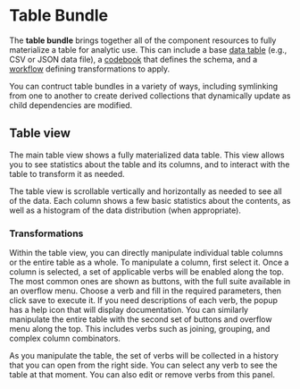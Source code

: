 # Table Bundle

The **table bundle** brings together all of the component resources to fully materialize a table for analytic use. This can include a base [data table](../datatable/index.md) (e.g., CSV or JSON data file), a [codebook](../codebook/index.md) that defines the schema, and a [workflow](../workflow/index.md) defining transformations to apply.

You can contruct table bundles in a variety of ways, including symlinking from one to another to create derived collections that dynamically update as child dependencies are modified.

## Table view

The main table view shows a fully materialized data table. This view allows you to see statistics about the table and its columns, and to interact with the table to transform it as needed.

The table view is scrollable vertically and horizontally as needed to see all of the data. Each column shows a few basic statistics about the contents, as well as a histogram of the data distribution (when appropriate).

### Transformations

Within the table view, you can directly manipulate individual table columns or the entire table as a whole. To manipulate a column, first select it. Once a column is selected, a set of applicable verbs will be enabled along the top. The most common ones are shown as buttons, with the full suite available in an overflow menu. Choose a verb and fill in the required parameters, then click save to execute it. If you need descriptions of each verb, the popup has a help icon that will display documentation. You can similarly manipulate the entire table with the second set of buttons and overflow menu along the top. This includes verbs such as joining, grouping, and complex column combinators.

As you manipulate the table, the set of verbs will be collected in a history that you can open from the right side. You can select any verb to see the table at that moment. You can also edit or remove verbs from this panel.
